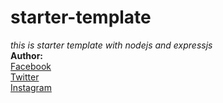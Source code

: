 # starter-template
*this is starter template with nodejs and expressjs*<br/>
**Author:** <br/>
[Facebook](https://www.facebook.com/faridmansimli1)<br/>
[Twitter](https://twitter.com/faridmansimli)<br/>
[Instagram](https://www.instagram.com/faridmansimli/)<br/>
